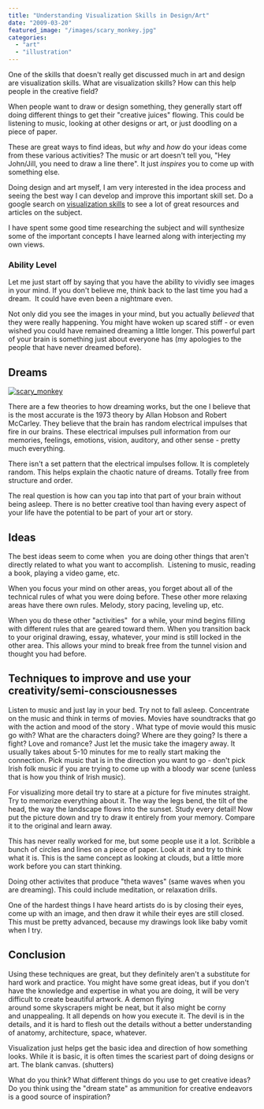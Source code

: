 ```yaml
---
title: "Understanding Visualization Skills in Design/Art"
date: "2009-03-20"
featured_image: "/images/scary_monkey.jpg"
categories: 
  - "art"
  - "illustration"
---
```


One of the skills that doesn't really get discussed much in art and design are visualization skills. What are visualization skills? How can this help people in the creative field?

When people want to draw or design something, they generally start off doing different things to get their "creative juices" flowing. This could be listening to music, looking at other designs or art, or just doodling on a piece of paper.

These are great ways to find ideas, but _why_ and _how_ do your ideas come from these various activities? The music or art doesn't tell you, "Hey John/Jill, you need to draw a line there". It just _inspires_ you to come up with something else.

Doing design and art myself, I am very interested in the idea process and seeing the best way I can develop and improve this important skill set. Do a google search on [visualization skills](http://www.google.com/search?q=visualization+skills&ie=utf-8&oe=utf-8&aq=t&rls=org.mozilla:en-US:official&client=firefox-a) to see a lot of great resources and articles on the subject.

I have spent some good time researching the subject and will synthesize some of the important concepts I have learned along with interjecting my own views.

### Ability Level

Let me just start off by saying that you have the ability to vividly see images in your mind. If you don't believe me, think back to the last time you had a dream.  It could have even been a nightmare even.

Not only did you see the images in your mind, but you actually _believed_ that they were really happening. You might have woken up scared stiff - or even wished you could have remained dreaming a little longer. This powerful part of your brain is something just about everyone has (my apologies to the people that have never dreamed before).

## Dreams

[![scary_monkey](/images/scary_monkey.jpg "scary_monkey")](http://blog.scottpetrovic.com/wp-content/uploads/2009/03/scary_monkey.jpg)

There are a few theories to how dreaming works, but the one I believe that is the most accurate is the 1973 theory by Allan Hobson and Robert McCarley. They believe that the brain has random electrical impulses that fire in our brains. These electrical impulses pull information from our memories, feelings, emotions, vision, auditory, and other sense - pretty much everything.

There isn't a set pattern that the electrical impulses follow. It is completely random. This helps explain the chaotic nature of dreams. Totally free from structure and order.

The real question is how can you tap into that part of your brain without being asleep. There is no better creative tool than having every aspect of your life have the potential to be part of your art or story.

## Ideas

The best ideas seem to come when  you are doing other things that aren't directly related to what you want to accomplish.  Listening to music, reading a book, playing a video game, etc.

When you focus your mind on other areas, you forget about all of the technical rules of what you were doing before. These other more relaxing areas have there own rules. Melody, story pacing, leveling up, etc.

When you do these other "activities"  for a while, your mind begins filling with different rules that are geared toward them. When you transition back to your original drawing, essay, whatever, your mind is still locked in the other area. This allows your mind to break free from the tunnel vision and thought you had before.

## Techniques to improve and use your creativity/semi-consciousnesses

Listen to music and just lay in your bed. Try not to fall asleep. Concentrate on the music and think in terms of movies. Movies have soundtracks that go with the action and mood of the story . What type of movie would this music go with? What are the characters doing? Where are they going? Is there a fight? Love and romance? Just let the music take the imagery away. It usually takes about 5-10 minutes for me to really start making the connection. Pick music that is in the direction you want to go - don't pick Irish folk music if you are trying to come up with a bloody war scene (unless that is how you think of Irish music).

For visualizing more detail try to stare at a picture for five minutes straight. Try to memorize everything about it. The way the legs bend, the tilt of the head, the way the landscape flows into the sunset. Study every detail! Now put the picture down and try to draw it entirely from your memory. Compare it to the original and learn away.

This has never really worked for me, but some people use it a lot. Scribble a bunch of circles and lines on a piece of paper. Look at it and try to think what it is. This is the same concept as looking at clouds, but a little more work before you can start thinking.

Doing other activites that produce "theta waves" (same waves when you are dreaming). This could include meditation, or relaxation drills.

One of the hardest things I have heard artists do is by closing their eyes, come up with an image, and then draw it while their eyes are still closed. This must be pretty advanced, because my drawings look like baby vomit when I try.

## Conclusion

Using these techniques are great, but they definitely aren't a substitute for hard work and practice. You might have some great ideas, but if you don't have the knowledge and expertise in what you are doing, it will be very difficult to create beautiful artwork. A demon flying around some skyscrapers might be neat, but it also might be corny and unappealing. It all depends on how you execute it. The devil is in the details, and it is hard to flesh out the details without a better understanding of anatomy, architecture, space, whatever. 

Visualization just helps get the basic idea and direction of how something looks. While it is basic, it is often times the scariest part of doing designs or art. The blank canvas. (shutters) 

What do you think? What different things do you use to get creative ideas? Do you think using the "dream state" as ammunition for creative endeavors is a good source of inspiration?
